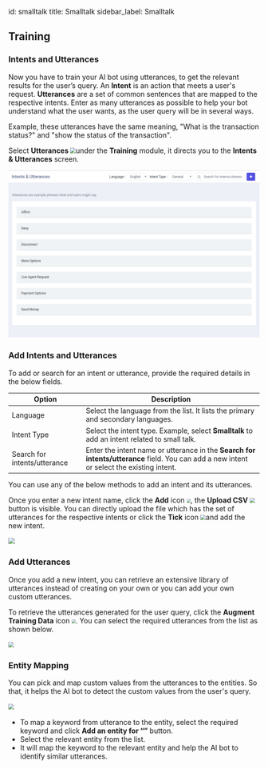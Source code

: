 id: smalltalk
title: Smalltalk
sidebar_label: Smalltalk

## Training

### Intents and Utterances

Now you have to train your AI bot using utterances, to get the relevant results for the user’s query. An **Intent** is an action that meets a user's request. **Utterances** are a set of common sentences that are mapped to the respective intents. Enter as many utterances as possible to help your bot understand what the user wants, as the user query will be in several ways. 

Example, these utterances have the same meaning, "What is the transaction status?" and "show the status of the transaction".

Select **Utterances** <img src="D:\Cogniassist\cogniassist-docs\docs\assets\CA_020png.png" style="zoom:67%;" />under the **Training** module, it directs you to the **Intents & Utterances** screen.

![](assets\CA_021png.png)

### Add Intents and Utterances

To add or search for an intent or utterance, provide the required details in the below fields.

| Option                       | Description                                                  |
| ---------------------------- | ------------------------------------------------------------ |
| Language                     | Select the language from the list. It lists the primary and secondary languages. |
| Intent Type                  | Select the intent type. Example, select **Smalltalk** to add an intent related to small talk. |
| Search for intents/utterance | Enter the intent name or utterance in the **Search for intents/utterance** field. You can add a new intent or select the existing intent. |

You can use any of the below methods to add an intent and its utterances.

Once you enter a new intent name, click the **Add** icon <img src="D:\Cogniassist\cogniassist-docs\docs\assets\CA_022png.png" style="zoom:50%;" />, the **Upload CSV** <img src="D:\Cogniassist\cogniassist-docs\docs\assets\CA_023png.png" style="zoom: 67%;" />button is visible. You can directly upload the file which has the set of utterances for the respective intents or click the **Tick** icon <img src="D:\Cogniassist\cogniassist-docs\docs\assets\CA_024png.png" style="zoom: 67%;" />and add the new intent. 

<img src="D:\Cogniassist\cogniassist-docs\docs\assets\cw_013.gif" style="zoom: 80%;" />

### Add Utterances

Once you add a new intent, you can retrieve an extensive library of utterances instead of creating on your own or you can add your own custom utterances.

To retrieve the utterances generated for the user query, click the **Augment Training Data** icon <img src="D:\Cogniassist\cogniassist-docs\docs\assets\CA_025png.png" style="zoom:50%;" />. You can select the required utterances from the list as shown below. 

<img src="D:\Cogniassist\cogniassist-docs\docs\assets\cw_014.gif" style="zoom:67%;" />

### Entity Mapping

You can pick and map custom values from the utterances to the entities. So that, it helps the AI bot to detect the custom values from the user's query.

<img src="D:\Cogniassist\cogniassist-docs\docs\assets\cw_017.gif" style="zoom:67%;" />

- To map a keyword from utterance to the entity, select the required keyword and click **Add an entity for “”** button. 
- Select the relevant entity from the list.
- It will map the keyword to the relevant entity and help the AI bot to identify similar utterances.